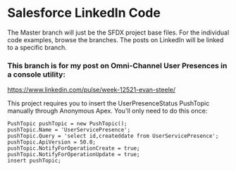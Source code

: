# Salesforce LinkedIn Code

The Master branch will just be the SFDX project base files. For the individual code examples, browse the branches. The posts on LinkedIn will be linked to a specific branch.

### This branch is for my post on Omni-Channel User Presences in a console utility:
https://www.linkedin.com/pulse/week-12521-evan-steele/

This project requires you to insert the UserPresenceStatus PushTopic manually through Anonymous Apex. You'll only need to do this once:
```
PushTopic pushTopic = new PushTopic();
pushTopic.Name = 'UserServicePresence';
pushTopic.Query = 'select id,createddate from UserServicePresence';
pushTopic.ApiVersion = 50.0;
pushTopic.NotifyForOperationCreate = true;
pushTopic.NotifyForOperationUpdate = true;
insert pushTopic;
```
